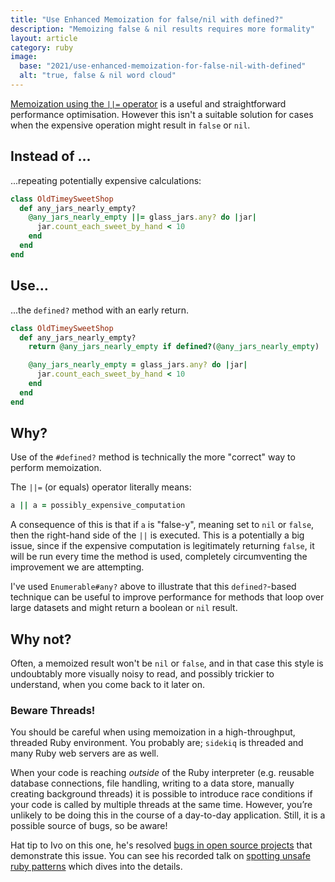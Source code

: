 ```yaml
---
title: "Use Enhanced Memoization for false/nil with defined?"
description: "Memoizing false & nil results requires more formality"
layout: article
category: ruby
image:
  base: "2021/use-enhanced-memoization-for-false-nil-with-defined"
  alt: "true, false & nil word cloud"
---
```


[Memoization using the `||=` operator](ruby/memoize-expensive-operations) is a useful and straightforward performance optimisation. However this isn't a suitable solution for cases when the expensive operation might result in `false` or `nil`.


## Instead of ...

...repeating potentially expensive calculations:

```ruby
class OldTimeySweetShop
  def any_jars_nearly_empty?
    @any_jars_nearly_empty ||= glass_jars.any? do |jar|
      jar.count_each_sweet_by_hand < 10
    end
  end
end
```


## Use...

...the `defined?` method with an early return.

```ruby
class OldTimeySweetShop
  def any_jars_nearly_empty?
    return @any_jars_nearly_empty if defined?(@any_jars_nearly_empty)

    @any_jars_nearly_empty = glass_jars.any? do |jar|
      jar.count_each_sweet_by_hand < 10
    end
  end
end
```


## Why?

Use of the `#defined?` method is technically the more "correct" way to perform memoization.

The `||=` (or equals) operator literally means:

```ruby
a || a = possibly_expensive_computation
```

A consequence of this is that if `a` is "false-y", meaning set to `nil` or `false`, then the right-hand side of the `||` is executed. This is a potentially a big issue, since if the expensive computation is legitimately returning `false`, it will be run every time the method is used, completely circumventing the improvement we are attempting.

I've used `Enumerable#any?` above to illustrate that this `defined?`-based technique can be useful to improve performance for methods that loop over large datasets and might return a boolean or `nil` result.


## Why not?

Often, a memoized result won't be `nil` or `false`, and in that case this style is undoubtably more visually noisy to read, and possibly trickier to understand, when you come back to it later on.

### Beware Threads!

You should be careful when using memoization in a high-throughput, threaded Ruby environment. You probably are; `sidekiq` is threaded and many Ruby web servers are as well.

When your code is reaching _outside_ of the Ruby interpreter (e.g. reusable database connections, file handling, writing to a data store, manually creating background threads) it is possible to introduce race conditions if your code is called by multiple threads at the same time. However, you’re unlikely to be doing this in the course of a day-to-day application. Still, it is a possible source of bugs, so be aware!

Hat tip to Ivo on this one, he's resolved [bugs in open source projects](https://github.com/DataDog/dd-trace-rb/pull/1329) that demonstrate this issue. You can see his recorded talk on [spotting unsafe ruby patterns](https://ivoanjo.me/blog/2018/10/13/spotting-unsafe-ruby-patterns/) which dives into the details.
